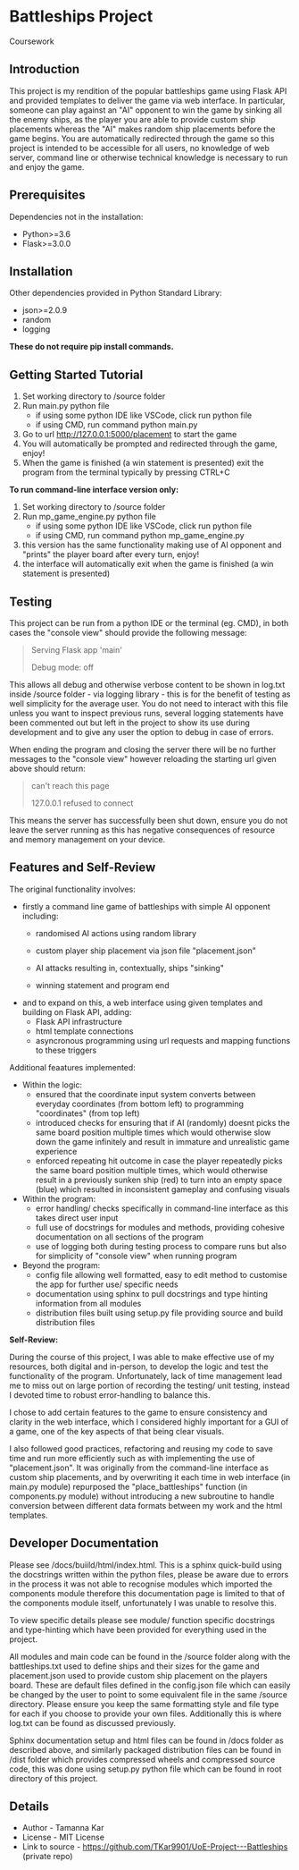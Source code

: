 # Battleships Project
Coursework 

## Introduction
This project is my rendition of the popular battleships game using Flask API and provided templates to deliver the game via web interface. In particular, someone can play against an "AI" opponent to win the game by sinking all the enemy ships, as the player you are able to provide custom ship placements whereas the "AI" makes random ship placements before the game begins. You are automatically redirected through the game so this project is intended to be accessible for all users, no knowledge of web server, command line or otherwise technical knowledge is necessary to run and enjoy the game. 


## Prerequisites
Dependencies not in the installation:
- Python>=3.6
- Flask>=3.0.0


## Installation
Other dependencies provided in Python Standard Library:
- json>=2.0.9
- random
- logging

**These do not require pip install commands.**

## Getting Started Tutorial
1. Set working directory to /source folder
2. Run main.py python file
    - if using some python IDE like VSCode, click run python file
    - if using CMD, run command python main.py
3. Go to url http://127.0.0.1:5000/placement to start the game
4. You will automatically be prompted and redirected through the game, enjoy!
5. When the game is finished (a win statement is presented) exit the program from the terminal typically by pressing CTRL+C

**To run command-line interface version only:**
1. Set working directory to /source folder
2. Run mp_game_engine.py python file
    - if using some python IDE like VSCode, click run python file
    - if using CMD, run command python mp_game_engine.py
3. this version has the same functionality making use of AI opponent and "prints" the player board after every turn, enjoy!
4. the interface will automatically exit when the game is finished (a win statement is presented)


## Testing
This project can be run from a python IDE or the terminal (eg. CMD), in both cases the "console view" should provide the following message:
> Serving Flask app 'main'
>
> Debug mode: off

This allows all debug and otherwise verbose content to be shown in log.txt inside /source folder - via logging library - this is for the benefit of testing as well simplicity for the average user. You do not need to interact with this file unless you want to inspect previous runs, several logging statements have been commented out but left in the project to show its use during development and to give any user the option to debug in case of errors.

When ending the program and closing the server there will be no further messages to the "console view" however reloading the starting url given above should return:
> can't reach this page
>
> 127.0.0.1 refused to connect

This means the server has successfully been shut down, ensure you do not leave the server running as this has negative consequences of resource and memory management on your device.


## Features and Self-Review
The original functionality involves:
- firstly a command line game of battleships with simple AI opponent including:
    - randomised AI actions using random library
    - custom player ship placement via json file "placement.json"
    
    - AI attacks resulting in, contextually, ships "sinking"
    - winning statement and program end
- and to expand on this, a web interface using given templates and building on Flask API, adding:
    - Flask API infrastructure
    - html template connections
    - asyncronous programming using url requests and mapping functions to these triggers

Additional feaatures implemented:
- Within the logic:
    - ensured that the coordinate input system converts between everyday coordinates (from bottom left) to programming "coordinates" (from top left)
    - introduced checks for ensuring that if AI (randomly) doesnt picks the same board position multiple times which would otherwise slow down the game infinitely and result in immature and unrealistic game experience
    - enforced repeating hit outcome in case the player repeatedly picks the same board position multiple times, which would otherwise result in a previously sunken ship (red) to turn into an empty space (blue) which resulted in inconsistent gameplay and confusing visuals
- Within the program:
    - error handling/ checks specifically in command-line interface as this takes direct user input
    - full use of docstrings for modules and methods, providing cohesive documentation on all sections of the program
    - use of logging both during testing process to compare runs but also for simplicity of "console view" when running program
- Beyond the program:
    - config file allowing well formatted, easy to edit method to customise the app for further use/ specific needs
    - documentation using sphinx to pull docstrings and type hinting information from all modules
    - distribution files built using setup.py file providing source and build distribution files

**Self-Review:**

During the course of this project, I was able to make effective use of my resources, both digital and in-person, to develop the logic and test the functionality of the program. Unfortunately, lack of time management lead me to miss out on large portion of recording the testing/ unit testing, instead I devoted time to robust error-handling to balance this.

I chose to add certain features to the game to ensure consistency and clarity in the web interface, which I considered highly important for a GUI of a game, one of the key aspects of that being clear visuals.

I also followed good practices, refactoring and reusing my code to save time and run more efficiently such as with implementing the use of "placement.json". It was originally from the command-line interface as custom ship placements, and by overwriting it each time in web interface (in main.py module) repurposed the "place_battleships" function (in components.py module) without introducing a new subroutine to handle conversion between different data formats between my work and the html templates.


## Developer Documentation
Please see /docs/buiild/html/index.html.
This is a sphinx quick-build using the docstrings written within the python files, please be aware due to errors in the process it was not able to recognise modules which imported the components module therefore this documentation page is limited to that of the components module itself, unfortunately I was unable to resolve this.

To view specific details please see module/ function specific docstrings and type-hinting which have been provided for everything used in the project.

All modules and main code can be found in the /source folder along with the battleships.txt used to define ships and their sizes for the game and placement.json used to provide custom ship placement on the players board. These are default files defined in the config.json file which can easily be changed by the user to point to some equivalent file in the same /source directory. Please ensure you keep the same formatting style and file type for each if you choose to provide your own files. Additionally this is where log.txt can be found as discussed previously.

Sphinx documentation setup and html files can be found in /docs folder as described above, and similarly packaged distribution files can be found in /dist folder which provides compressed wheels and compressed source code, this was done using setup.py python file which can be found in root directory of this project.

## Details
- Author - Tamanna Kar
- License - MIT License
- Link to source - https://github.com/TKar9901/UoE-Project---Battleships (private repo)